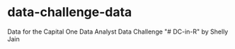 # data-challenge-data
Data for the Capital One Data Analyst Data Challenge
"# DC-in-R" 
by Shelly Jain

